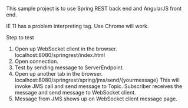This sample project is to use Spring REST back end and AngularJS front end. 

IE 11 has a problem interpreting <output> tag. Use Chrome will work.

Step to test
1. Open up WebSocket client in the browser. localhost:8080/springrest/index.html
2. Open connection.
3. Test by sending message to ServerEndpoint.
4. Open up another tab in the browser. localhost:8080/springrest/spring/jms/send/{yourmessage}
This will invoke JMS call and send message to Topic. Subscriber receives the message and send message to WebSocket client.
5. Message from JMS shows up on WebSocket client message page.